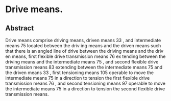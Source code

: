 # Drive means.

## Abstract
Drive means comprise driving means, driven means 33 , and intermediate means 75 located between the driv ing means and the driven means such that there is an angled line of drive between the driving means and the driv en means, first flexible drive transmission means 76 ex tending between the driving means and the intermediate means 75 , and second flexible drive transmission means 83 extending between the intermediate means 75 and the driven means 33 , first tensioning means 105 operable to move the intermediate means 75 in a direction to tension the first flexible drive transmission means 76 , and second tensioning means 97 operable to move the intermediate means 75 in a direction to tension the second flexible drive transmission means.